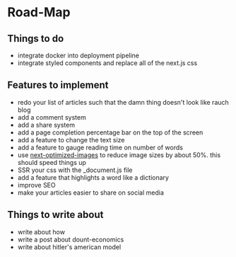 # Road-Map

## Things to do

- integrate docker into deployment pipeline
- integrate styled components and replace all of the next.js css

## Features to implement

- redo your list of articles such that the damn thing doesn't look like rauch blog
- add a comment system
- add a share system
- add a page completion percentage bar on the top of the screen
- add a feature to change the text size
- add a feature to gauge reading time on number of words
- use [next-optimized-images](https://github.com/cyrilwanner/next-optimized-images#readme) to reduce image sizes by about 50%. this should speed things up
- SSR your css with the _document.js file
- add a feature that highlights a word like a dictionary
- improve SEO 
- make your articles easier to share on social media

## Things to write about

- write about how 
- write a post about dount-economics
- write about hitler's american model